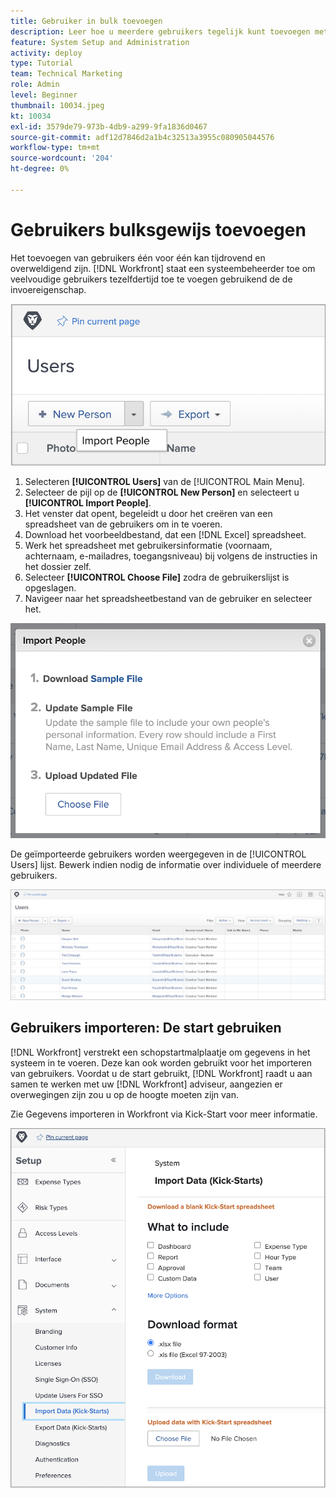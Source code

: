 ```yaml
---
title: Gebruiker in bulk toevoegen
description: Leer hoe u meerdere gebruikers tegelijk kunt toevoegen met een spreadsheet voor een startsjabloon.
feature: System Setup and Administration
activity: deploy
type: Tutorial
team: Technical Marketing
role: Admin
level: Beginner
thumbnail: 10034.jpeg
kt: 10034
exl-id: 3579de79-973b-4db9-a299-9fa1836d0467
source-git-commit: adf12d7846d2a1b4c32513a3955c080905044576
workflow-type: tm+mt
source-wordcount: '204'
ht-degree: 0%

---
```


# Gebruikers bulksgewijs toevoegen

Het toevoegen van gebruikers één voor één kan tijdrovend en overweldigend zijn. [!DNL Workfront] staat een systeembeheerder toe om veelvoudige gebruikers tezelfdertijd toe te voegen gebruikend de de invoereigenschap.

![[!UICONTROL Import People] menuoptie](assets/admin-fund-adding-users-5.png)

1. Selecteren **[!UICONTROL Users]** van de [!UICONTROL Main Menu].
1. Selecteer de pijl op de **[!UICONTROL New Person]** en selecteert u **[!UICONTROL Import People]**.
1. Het venster dat opent, begeleidt u door het creëren van een spreadsheet van de gebruikers om in te voeren.
1. Download het voorbeeldbestand, dat een [!DNL Excel] spreadsheet.
1. Werk het spreadsheet met gebruikersinformatie (voornaam, achternaam, e-mailadres, toegangsniveau) bij volgens de instructies in het dossier zelf.
1. Selecteer **[!UICONTROL Choose File]** zodra de gebruikerslijst is opgeslagen.
1. Navigeer naar het spreadsheetbestand van de gebruiker en selecteer het.

![Het venster Personen importeren](assets/admin-fund-adding-users-6.png)

De geïmporteerde gebruikers worden weergegeven in de [!UICONTROL Users] lijst. Bewerk indien nodig de informatie over individuele of meerdere gebruikers.

![Lijst met gebruikers](assets/admin-fund-adding-users-7.png)

## Gebruikers importeren: De start gebruiken

[!DNL Workfront] verstrekt een schopstartmalplaatje om gegevens in het systeem in te voeren. Deze kan ook worden gebruikt voor het importeren van gebruikers. Voordat u de start gebruikt, [!DNL Workfront] raadt u aan samen te werken met uw [!DNL Workfront] adviseur, aangezien er overwegingen zijn zou u op de hoogte moeten zijn van.

<!---
paragraph below needs URL to article
--->

Zie Gegevens importeren in Workfront via Kick-Start voor meer informatie.

![[!UICONTROL Import Data] ([!UICONTROL Kick-Starts]) venster in [!UICONTROL Setup] gebied](assets/admin-fund-adding-users-8.png)

<!--
Learn more URLs
Import users
Import data into Workfront via Kick-Starts
-->
